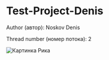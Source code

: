 # Test-Project-Denis

Author (автор): Noskov Denis 

Thread number (номер потока): 2

![Картинка Рика](https://cs12.pikabu.ru/post_img/2020/08/10/10/159708117316576677.jpg)